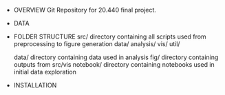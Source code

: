 - OVERVIEW
	Git Repository for 20.440 final project.
	
- DATA
	

- FOLDER STRUCTURE
	src/	directory containing all scripts used from preprocessing to figure generation
		data/
		analysis/
		vis/
		util/
		
	data/	directory containing data used in analysis
	fig/	directory containing outputs from src/vis
	notebook/	directory containing notebooks used in initial data exploration 

- INSTALLATION
